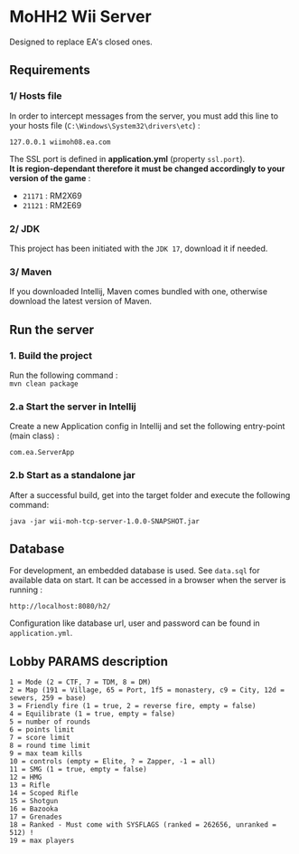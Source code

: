 # MoHH2 Wii Server

Designed to replace EA's closed ones.

## Requirements

### 1/ Hosts file

In order to intercept messages from the server, you must add this line to your hosts file (`C:\Windows\System32\drivers\etc`) :
```
127.0.0.1 wiimoh08.ea.com
```

The SSL port is defined in **application.yml** (property `ssl.port`).  
**It is region-dependant therefore it must be changed accordingly to your version of the game** :  
- `21171` : RM2X69
- `21121` : RM2E69


### 2/ JDK

This project has been initiated with the `JDK 17`, download it if needed.

### 3/ Maven

If you downloaded Intellij, Maven comes bundled with one, otherwise download the latest version of Maven.

## Run the server

### 1. Build the project

Run the following command :  
`mvn clean package`

### 2.a Start the server in Intellij

Create a new Application config in Intellij and set the following entry-point (main class) :
```
com.ea.ServerApp
```

### 2.b Start as a standalone jar

After a successful build, get into the target folder and execute the following command:
```
java -jar wii-moh-tcp-server-1.0.0-SNAPSHOT.jar
```

## Database

For development, an embedded database is used.
See `data.sql` for available data on start.
It can be accessed in a browser when the server is running :  
```
http://localhost:8080/h2/
```

Configuration like database url, user and password can be found in `application.yml`.

## Lobby PARAMS description

```
1 = Mode (2 = CTF, 7 = TDM, 8 = DM)
2 = Map (191 = Village, 65 = Port, 1f5 = monastery, c9 = City, 12d = sewers, 259 = base)
3 = Friendly fire (1 = true, 2 = reverse fire, empty = false)
4 = Equilibrate (1 = true, empty = false)
5 = number of rounds
6 = points limit
7 = score limit
8 = round time limit
9 = max team kills
10 = controls (empty = Elite, ? = Zapper, -1 = all)
11 = SMG (1 = true, empty = false)
12 = HMG
13 = Rifle
14 = Scoped Rifle
15 = Shotgun
16 = Bazooka
17 = Grenades
18 = Ranked - Must come with SYSFLAGS (ranked = 262656, unranked = 512) !
19 = max players
```